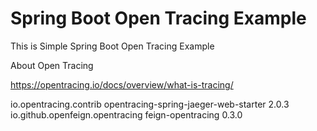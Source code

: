 # Spring Boot Open Tracing Example

This is Simple Spring Boot Open Tracing Example

About Open Tracing

https://opentracing.io/docs/overview/what-is-tracing/


 <dependency>
            <groupId>io.opentracing.contrib</groupId>
            <artifactId>opentracing-spring-jaeger-web-starter</artifactId>
            <version>2.0.3</version>
        </dependency>
         <dependency>
            <groupId>io.github.openfeign.opentracing</groupId>
            <artifactId>feign-opentracing</artifactId>
            <version>0.3.0</version>
        </dependency>
